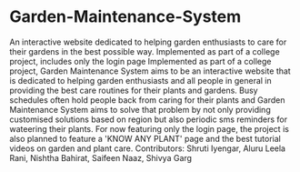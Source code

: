 # Garden-Maintenance-System
An interactive website dedicated to helping garden enthusiasts to care for their gardens in the best possible way. Implemented as part of a college project, includes only the login page Implemented as part of a college project, Garden Maintenance System aims to be an interactive website that is dedicated to helping garden enthusiasts and all people in general in providing the best care routines for their plants and gardens. Busy schedules often hold people back from caring for their plants and Garden Maintenance System aims to solve that problem by not only providing customised solutions based on region but also periodic sms reminders for wateering their plants. For now featuring only the login page, the project is also planned to feature a 'KNOW ANY PLANT' page and the best tutorial videos on garden and plant care. Contributors: Shruti Iyengar, Aluru Leela Rani, Nishtha Bahirat, Saifeen Naaz, Shivya Garg
